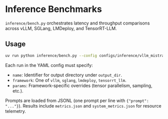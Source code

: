# Inference Benchmarks

`inference/bench.py` orchestrates latency and throughput comparisons across vLLM, SGLang, LMDeploy, and TensorRT-LLM.

## Usage

```bash
uv run python inference/bench.py --config configs/inference/vllm_mistral.yaml
```

Each run in the YAML config must specify:

- `name`: Identifier for output directory under `output_dir`.
- `framework`: One of `vllm`, `sglang`, `lmdeploy`, `tensorrt_llm`.
- `params`: Framework-specific overrides (tensor parallelism, sampling, etc.).

Prompts are loaded from JSONL (one prompt per line with `{"prompt": "..."}`). Results include `metrics.json` and `system_metrics.json` for resource telemetry.

